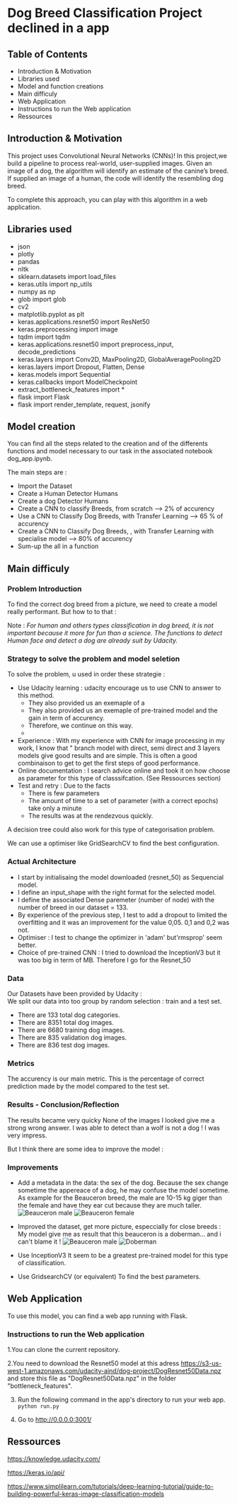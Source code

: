# Dog Breed Classification Project declined in a app

## Table of Contents
- Introduction & Motivation
- Libraries used
- Model and function creations
- Main difficuly
- Web Application
- Instructions to run the Web application
- Ressources

## Introduction & Motivation 
This project uses Convolutional Neural Networks (CNNs)! In this project,we build a pipeline to process real-world, user-supplied images.
Given an image of a dog, the algorithm will identify an estimate of the canine’s breed. If supplied an image of a human, the code will identify the resembling dog breed.

To complete this approach, you can play with this algorithm in a web application.

## Libraries used
- json
- plotly
- pandas 
- nltk
- sklearn.datasets import load_files      
- keras.utils import np_utils
- numpy as np
- glob import glob
- cv2             
- matplotlib.pyplot as plt 
- keras.applications.resnet50 import ResNet50
- keras.preprocessing import image         
- tqdm import tqdm
- keras.applications.resnet50 import preprocess_input, decode_predictions
- keras.layers import Conv2D, MaxPooling2D, GlobalAveragePooling2D
- keras.layers import Dropout, Flatten, Dense
- keras.models import Sequential
- keras.callbacks import ModelCheckpoint  
- extract_bottleneck_features import *
- flask import Flask
- flask import render_template, request, jsonify


## Model creation

You can find all the steps related to the creation and of the differents functions and model necessary to our task in the associated notebook dog_app.ipynb.

The main steps are :
- Import the Dataset
- Create a Human Detector Humans 
- Create a dog Detector Humans 
- Create a CNN to classify Breeds, from scratch --> 2% of accurency
- Use a CNN to Classify Dog Breeds, with Transfer Learning --> 65 % of accurency
- Create a CNN to Classify Dog Breeds, , with Transfer Learning with specialise model --> 80% of accurency
- Sum-up the all in a function 

## Main difficuly
### Problem Introduction
To find the correct dog breed from a picture, we need to create a model really performant.
But how to to that :

Note : <i> For human and others types classification in dog breed, it is not important because it more for fun than a science.
The functions to detect Human face and detect a dog are already suit by Udacity. </i>

### Strategy to solve the problem and model seletion
 To solve the problem, u used in order these strategie :
 
 - Use Udacity learning : udacity encourage us to use CNN to answer to this method.
   - They also provided us an exemaple of a
   - They also provided us an exemaple of pre-trained model and the gain in term of accurency.
   - Therefore, we continue on this way.
   -
 - Experience : With my experience with CNN for image processing in my work, I know that " branch model with direct, semi direct and 3 layers models give good results and are simple. This is often a good combinaison to get to get the first steps of good performance.
 - Online documentation : I search advice online and took it on how choose as parameter for this type of classsifcation. (See Ressources section)
 - Test and retry : Due to the facts 
   - There is few parameters
   - The amount of time to a set of parameter (with a correct epochs) take only a minute 
   - The results was at the rendezvous quickly.

A decision tree could also work for this type of categorisation problem.

We can use a optimiser like GridSearchCV to find the best configuration.

### Actual Architecture
- I start by initialisaing the model downloaded (resnet_50) as Sequencial model.
- I define an input_shape with the right format for the selected model.
- I define the associated Dense paremeter (number of node) with the number of breed in our dataset = 133.
- By experience of the previous step, I test to add a dropout to limited the overfitting and it was an improvement for the value 0,05. 0,1 and 0,2 was not.
- Optimiser : I test to change the optimizer in 'adam' but'rmsprop' seem better.
- Choice of pre-trained CNN : I tried to download the InceptionV3 but it was too big in term of MB. Therefore I go for the Resnet_50

### Data 
Our Datasets have been provided by Udacity :  
We split our data into too group by random selection : train and a test set.

- There are 133 total dog categories.
- There are 8351 total dog images.
- There are 6680 training dog images.
- There are 835 validation dog images.
- There are 836 test dog images.

### Metrics
The accurency is our main metric.
This is the percentage of correct prediction made by the model compared to the test set.


### Results - Conclusion/Reflection
The results became very quicky 
None of the images I looked give me a strong wrong answer.
I was able to detect than a wolf is not a dog ! I was very impress.

But I think there are some idea to improve the model :

### Improvements
- Add a metadata in the data: the sex of the dog.
Because the sex change sometime the appereace of a dog, he may confuse the model sometime. As example for the Beauceron breed, the male are 10-15 kg giger than the female and have they ear cut because they are much taller.
![Beauceron male](https://www.dog-breeds-expert.com/images/beauceron-1.jpg)
![Beauceron female](https://i68.servimg.com/u/f68/18/16/32/88/iuka0110.jpg)

- Improved the dataset, get more picture, especcially for close breeds : My model give me as result that this beauceron is a doberman... and i can't blame it !
![Beauceron male](https://www.dog-breeds-expert.com/images/beauceron-1.jpg)
![Doberman](https://www.photos-nature-passion.fr/images/photo-de-chien-doberman_3.jpg)


- Use InceptionV3
It seem to be a greatest pre-trained model for this type of classification.

- Use GridsearchCV (or equivalent)
To find the best parameters.



## Web Application
To use this model, you can find a web app running with Flask.

### Instructions to run the Web application

1.You can clone the current repository.

2.You need to download the Resnet50 model at this adress https://s3-us-west-1.amazonaws.com/udacity-aind/dog-project/DogResnet50Data.npz and store this file as "DogResnet50Data.npz" in the folder "bottleneck_features".

3. Run the following command in the app's directory to run your web app.
    `python run.py`

4. Go to http://0.0.0.0:3001/

## Ressources
https://knowledge.udacity.com/

https://keras.io/api/

https://www.simplilearn.com/tutorials/deep-learning-tutorial/guide-to-building-powerful-keras-image-classification-models
